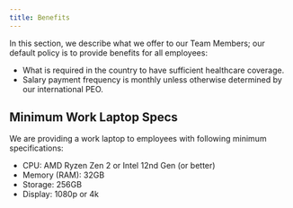 ```yaml
---
title: Benefits
---
```


In this section, we describe what we offer to our Team Members; our default policy is to provide benefits for all employees:

* What is required in the country to have sufficient healthcare coverage.
* Salary payment frequency is monthly unless otherwise determined by our international PEO.

## Minimum Work Laptop Specs

We are providing a work laptop to employees with following minimum specifications:

* CPU: AMD Ryzen Zen 2 or Intel 12nd Gen (or better)
* Memory (RAM): 32GB
* Storage: 256GB
* Display: 1080p or 4k
